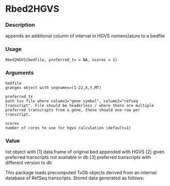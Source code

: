 # Rbed2HGVS

### Description
appends an additional column of interval in HGVS nomenclature to a bedfile

### Usage
`Rbed2HGVS(bedfile, preferred_tx = NA, ncores = 1)`

### Arguments
```
bedfile	
granges object with seqnames=(1-22,X,Y,MT)

preferred_tx	
path tsv file where column1="gene symbol", column2="refseq transcript". File should be headerless / where there are multiple preferred transcripts from a gene, these should one-row per transcript.

ncores	
number of cores to use for hgvs calculation (default=1)
```

### Value
list object with [1] data.frame of original bed appended with HGVS [2] given preferred transcripts not available in db [3] preferred transcripts with different version to db


This package loads precomputed TxDb objects derived from an internal database of RefSeq transcripts. Stored data generated as follows:
```

```

